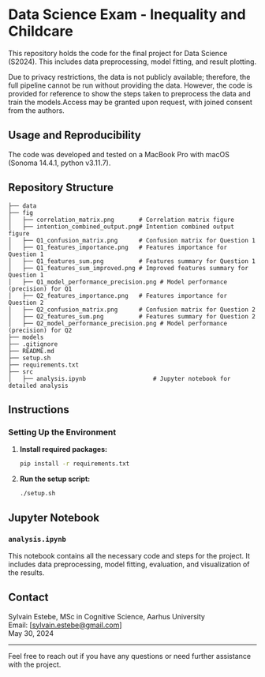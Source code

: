 # Data Science Exam - Inequality and Childcare

This repository holds the code for the final project for Data Science (S2024). This includes data preprocessing, model fitting, and result plotting.

Due to privacy restrictions, the data is not publicly available; therefore, the full pipeline cannot be run without providing the data. However, the code is provided for reference to show the steps taken to preprocess the data and train the models.Access may be granted upon request, with joined consent from the authors.

## Usage and Reproducibility

The code was developed and tested on a MacBook Pro with macOS (Sonoma 14.4.1, python v3.11.7).

## Repository Structure
```
├── data 
├── fig
│   ├── correlation_matrix.png       # Correlation matrix figure
│   ├── intention_combined_output.png# Intention combined output figure
│   ├── Q1_confusion_matrix.png      # Confusion matrix for Question 1
│   ├── Q1_features_importance.png   # Features importance for Question 1
│   ├── Q1_features_sum.png          # Features summary for Question 1
│   ├── Q1_features_sum_improved.png # Improved features summary for Question 1
│   ├── Q1_model_performance_precision.png # Model performance (precision) for Q1
│   ├── Q2_features_importance.png   # Features importance for Question 2
│   ├── Q2_confusion_matrix.png      # Confusion matrix for Question 2
│   ├── Q2_features_sum.png          # Features summary for Question 2
│   ├── Q2_model_performance_precision.png # Model performance (precision) for Q2
├── models
├── .gitignore
├── README.md
├── setup.sh 
├── requirements.txt
├── src
│   ├── analysis.ipynb                   # Jupyter notebook for detailed analysis
```

## Instructions

### Setting Up the Environment

1. **Install required packages:**
   ```bash
   pip install -r requirements.txt
   ```

2. **Run the setup script:**
   ```bash
   ./setup.sh
   ```

## Jupyter Notebook

### `analysis.ipynb`
This notebook contains all the necessary code and steps for the project. It includes data preprocessing, model fitting, evaluation, and visualization of the results.

## Contact
Sylvain Estebe, MSc in Cognitive Science, Aarhus University  
Email: [sylvain.estebe@gmail.com]  
May 30, 2024

---

Feel free to reach out if you have any questions or need further assistance with the project.
